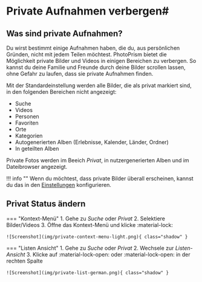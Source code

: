 # Private Aufnahmen verbergen#
## Was sind private Aufnahmen? ##
Du wirst bestimmt einige Aufnahmen haben, die du, aus persönlichen Gründen, nicht mit jedem Teilen möchtest.
PhotoPrism bietet die Möglichkeit private Bilder und Videos in einigen Bereichen zu verbergen.
So kannst du deine Familie und Freunde durch deine Bilder scrollen lassen, ohne Gefahr zu laufen, dass sie private Aufnahmen finden.

Mit der Standardeinstellung werden alle Bilder, die als privat markiert sind, in den folgenden Bereichen nicht angezeigt:

 * Suche
 * Videos
 * Personen
 * Favoriten
 * Orte
 * Kategorien
 * Autogenerierten Alben (Erlebnisse, Kalender, Länder, Ordner)
 * In geteilten Alben

Private Fotos werden im Beeich *Privat*, in nutzergenerierten Alben und im Dateibrowser angezeigt.
 
!!! info ""
     Wenn du möchtest, dass private Bilder überall erscheinen, kannst du das in den  [Einstellungen](../settings/general.md) konfigurieren.

## Privat Status ändern ##
=== "Kontext-Menü"
     1. Gehe zu *Suche* oder *Privat*
     2. Selektiere Bilder/Videos
     3. Öffne das Kontext-Menü und klicke :material-lock:

    ![Screenshot](img/private-context-menu-light.png){ class="shadow" }

=== "Listen Ansicht"
     1. Gehe zu *Suche* oder *Privat*
     2. Wechsele zur *Listen-Ansicht*
     3. Klicke auf :material-lock-open: oder :material-lock-open: in der rechten Spalte

    ![Screenshot](img/private-list-german.png){ class="shadow" }
